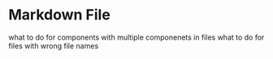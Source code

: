
Markdown File
=============
what to do for components with multiple componenets in files
what to do for files with wrong file names